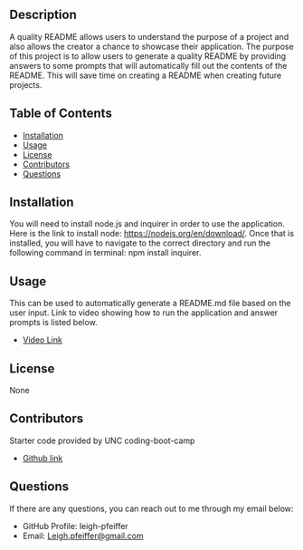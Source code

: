 
## Description
A quality README allows users to understand the purpose of a project and also allows the creator a chance to showcase their application. The purpose of this project is to allow users to generate a quality README by providing answers to some prompts that will automatically fill out the contents of the README. This will save time on creating a README when creating future projects. 

## Table of Contents
* [Installation](#installation)
* [Usage](#usage)
* [License](#license)
* [Contributors](#contributors)
* [Questions](#questions)
  
## Installation
You will need to install node.js and inquirer in order to use the application. Here is the link to install node: https://nodejs.org/en/download/. Once that is installed, you will have to navigate to the correct directory and run the following command in terminal: npm install inquirer. 

## Usage
This can be used to automatically generate a README.md file based on the user input. Link to video showing how to run the application and answer prompts is listed below.
  * [Video Link](https://drive.google.com/file/d/1iQiNncT9zscQfFb97bG9ISlQMGE0uK5i/view)


## License
  None

## Contributors
Starter code provided by UNC coding-boot-camp <br>
  * [Github link](https://github.com/coding-boot-camp/potential-enigma)

## Questions
If there are any questions, you can reach out to me through my email below:
  * GitHub Profile: leigh-pfeiffer
  * Email: Leigh.pfeiffer@gmail.com